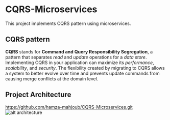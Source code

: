 # CQRS-Microservices

This project implements CQRS pattern using microservices.

## CQRS pattern 

**CQRS** stands for **Command and Query Responsibility Segregation**, a pattern that separates *read* and *update* operations for a *data store*. Implementing CQRS in your
application can maximize its *performance*, *scalability*, and *security*. The flexibility created by migrating to CQRS allows a system to better evolve over time and prevents update commands
from causing merge conflicts at the domain level.


## Project Architecture
https://github.com/hamza-mahjoub/CQRS-Microservices.git
![alt architecture](https://github.com/hamza-mahjoub/CQRS-Microservices/main/assets/architecture.png?raw=true)
